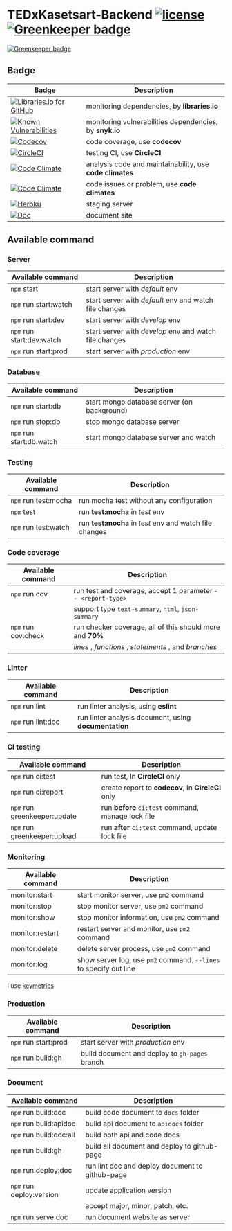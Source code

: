 # TEDxKasetsart-Backend [![license](https://img.shields.io/github/license/TEDxKasetsartU/TedxKasetsartU-Backend.svg)](https://github.com/TEDxKasetsartU/TedxKasetsartU-Backend) [![Greenkeeper badge](https://badges.greenkeeper.io/TEDxKasetsartU/TedxKasetsartU-Backend.svg)](https://greenkeeper.io/)

[![Greenkeeper badge](https://badges.greenkeeper.io/TEDxKasetsartU/TedxKasetsartU-Backend.svg)](https://greenkeeper.io/)

## Badge

| Badge | Description |
| ----- | ----------- |
| [![Libraries.io for GitHub](https://img.shields.io/librariesio/github/TEDxKasetsartU/TedxKasetsartU-Backend.svg?maxAge=180000)](https://libraries.io/github/TEDxKasetsartU/TedxKasetsartU-Backend) | monitoring dependencies, by **libraries.io** |
| [![Known Vulnerabilities](https://snyk.io/test/github/tedxkasetsartu/tedxkasetsartu-backend/badge.svg?targetFile=package.json)](https://snyk.io/test/github/tedxkasetsartu/tedxkasetsartu-backend?targetFile=package.json) | monitoring vulnerabilities dependencies, by **snyk.io** |
| [![Codecov](https://img.shields.io/codecov/c/github/TEDxKasetsartU/TedxKasetsartU-Backend.svg)](https://codecov.io/github/TEDxKasetsartU/TedxKasetsartU-Backend) | code coverage, use **codecov** |
| [![CircleCI](https://img.shields.io/circleci/project/github/TEDxKasetsartU/TedxKasetsartU-Backend.svg)](https://circleci.com/gh/TEDxKasetsartU/TedxKasetsartU-Backend) | testing CI, use **CircleCI** |
| [![Code Climate](https://img.shields.io/codeclimate/maintainability/TEDxKasetsartU/TedxKasetsartU-Backend.svg)](https://codeclimate.com/github/TEDxKasetsartU/TedxKasetsartU-Backend) | analysis code and maintainability, use **code climates** |
| [![Code Climate](https://img.shields.io/codeclimate/issues/github/TEDxKasetsartU/TedxKasetsartU-Backend.svg)](https://codeclimate.com/github/TEDxKasetsartU/TedxKasetsartU-Backend/issues) | code issues or problem, use **code climates** |
| [![Heroku](https://img.shields.io/badge/Heroku-Updated-brightgreen.svg)](https://tedxku-backend.herokuapp.com) | staging server |
| [![Doc](https://img.shields.io/badge/Document-Updated-orange.svg)](https://tedxkasetsartu.github.io/TedxKasetsartU-Backend/) | document site |

## Available command

### Server

| Available command         | Description                                            |
| ------------------------- | ------------------------------------------------------ |
| `npm` start               | start server with *default* env                        |
| `npm` run start:watch     | start server with *default* env and watch file changes |
| `npm` run start:dev       | start server with *develop* env                        |
| `npm` run start:dev:watch | start server with *develop* env and watch file changes |
| `npm` run start:prod      | start server with *production* env                     |

### Database

| Available command        | Description                                 |
| ------------------------ | ------------------------------------------- |
| `npm` run start:db       | start mongo database server (on background) |
| `npm` run stop:db        | stop mongo database server                  |
| `npm` run start:db:watch | start mongo database server and watch       |

### Testing

| Available command    | Description                                             |
| -------------------- | ------------------------------------------------------- |
| `npm` run test:mocha | run mocha test without any configuration                |
| `npm` test           | run **test:mocha** in *test* env                        |
| `npm` run test:watch | run **test:mocha** in *test* env and watch file changes |

### Code coverage

| Available command   | Description                                                  |
| ------------------- | ------------------------------------------------------------ |
| `npm` run cov       | run test and coverage, accept 1 parameter `-- <report-type>` |
|                     | support type `text-summary`, `html`, `json-summary`          |
| `npm` run cov:check | run checker coverage, all of this should more and **70%**    |
|                     | *lines* , *functions* , *statements* , and *branches*        |

### Linter

| Available command  | Description                                           |
| ------------------ | ----------------------------------------------------- |
| `npm` run lint     | run linter analysis, using **eslint**                 |
| `npm` run lint:doc | run linter analysis document, using **documentation** |

### CI testing

| Available command            | Description                                        |
| ---------------------------- | -------------------------------------------------- |
| `npm` run ci:test            | run test, In **CircleCI** only                     |
| `npm` run ci:report          | create report to **codecov**, In **CircleCI** only |
| `npm` run greenkeeper:update | run **before** `ci:test` command, manage lock file |
| `npm` run greenkeeper:upload | run **after** `ci:test` command, update lock file  |

### Monitoring

| Available command | Description                                                       |
| ----------------- | ----------------------------------------------------------------- |
| monitor:start     | start monitor server, use `pm2` command                           |
| monitor:stop      | stop monitor server, use `pm2` command                            |
| monitor:show      | stop monitor information, use `pm2` command                       |
| monitor:restart   | restart server and monitor, use `pm2` command                     |
| monitor:delete    | delete server process, use `pm2` command                          |
| monitor:log       | show server log, use `pm2` command. `--lines` to specify out line |

I use [keymetrics](https://app.keymetrics.io/#/)

### Production

| Available command    | Description                                    |
| -------------------- | ---------------------------------------------- |
| `npm` run start:prod | start server with *production* env             |
| `npm` run build:gh   | build document and deploy to `gh-pages` branch |

### Document

| Available command        | Description                                     |
| ------------------------ | ----------------------------------------------- |
| `npm` run build:doc      | build code document to `docs` folder            |
| `npm` run build:apidoc   | build api document to `apidocs` folder          |
| `npm` run build:doc:all  | build both api and code docs                    |
| `npm` run build:gh       | build all document and deploy to github-page    |
| `npm` run deploy:doc     | run lint doc and deploy document to github-page |
| `npm` run deploy:version | update application version                      |
|                          | accept major, minor, patch, etc.                |
| `npm` run serve:doc      | run document website as server                  |
